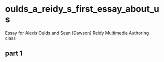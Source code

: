 # oulds_a_reidy_s_first_essay_about_us
Essay for Alexis Oulds and Sean (Dawson) Reidy Multimedia Authoring class
## part 1